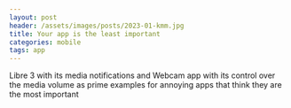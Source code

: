 ```yaml
---
layout: post
header: /assets/images/posts/2023-01-kmm.jpg
title: Your app is the least important
categories: mobile
tags: app
---
```


Libre 3 with its media notifications and Webcam app with its control over the media volume as prime examples for annoying apps that think they are the most important